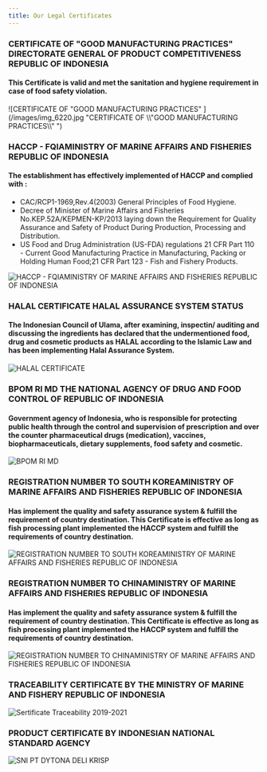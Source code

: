 ```yaml
---
title: Our Legal Certificates
---
```

### CERTIFICATE OF "GOOD MANUFACTURING PRACTICES" DIRECTORATE GENERAL OF PRODUCT COMPETITIVENESS REPUBLIC OF INDONESIA

#### This Certificate is valid and met the sanitation and hygiene requirement in case of food safety violation.

![CERTIFICATE OF "GOOD MANUFACTURING PRACTICES" ](/images/img_6220.jpg "CERTIFICATE OF \\\\"GOOD MANUFACTURING PRACTICES\\\\" ")

### HACCP - FQIAMINISTRY OF MARINE AFFAIRS AND FISHERIES REPUBLIC OF INDONESIA

#### The establishment has effectively implemented of HACCP and complied with :

* CAC/RCP1-1969,Rev.4(2003) General Principles of Food Hygiene.
* Decree of Minister of Marine Affairs and Fisheries No.KEP.52A/KEPMEN-KP/2013 laying down the Requirement for Quality Assurance and Safety of Product During Production, Processing and Distribution.
* US Food and Drug Administration (US-FDA) regulations 21 CFR Part 110 - Current Good Manufacturing Practice in Manufacturing, Packing or Holding Human Food;21 CFR Part 123 - Fish and Fishery Products.

![HACCP - FQIAMINISTRY OF MARINE AFFAIRS AND FISHERIES REPUBLIC OF INDONESIA](/images/img_6219.jpg "HACCP - FQIAMINISTRY OF MARINE AFFAIRS AND FISHERIES REPUBLIC OF INDONESIA")

### HALAL CERTIFICATE HALAL ASSURANCE SYSTEM STATUS

#### The Indonesian Council of Ulama, after examining, inspectin/ auditing and discussing the ingredients has declared that the undermentioned food, drug and cosmetic products as HALAL according to the Islamic Law and has been implementing Halal Assurance System.

![HALAL CERTIFICATE](/images/img_6222.jpg "HALAL CERTIFICATE")

### BPOM RI MD THE NATIONAL AGENCY OF DRUG AND FOOD CONTROL OF REPUBLIC OF INDONESIA

#### Government agency of Indonesia, who is responsible for protecting public health through the control and supervision of prescription and over the counter pharmaceutical drugs (medication), vaccines, biopharmaceuticals, dietary supplements, food safety and cosmetic.

![BPOM RI MD](/images/img_6221.jpg "BPOM RI MD")

### REGISTRATION NUMBER TO SOUTH KOREAMINISTRY OF MARINE AFFAIRS AND FISHERIES REPUBLIC OF INDONESIA

#### Has implement the quality and safety assurance system & fulfill the requirement of country destination. This Certificate is effective as long as fish processing plant implemented the HACCP system and fulfill the requirements of country destination.

![REGISTRATION NUMBER TO SOUTH KOREAMINISTRY OF MARINE AFFAIRS AND FISHERIES REPUBLIC OF INDONESIA](/images/img_6224.jpg "REGISTRATION NUMBER TO SOUTH KOREAMINISTRY OF MARINE AFFAIRS AND FISHERIES REPUBLIC OF INDONESIA")

### REGISTRATION NUMBER TO CHINAMINISTRY OF MARINE AFFAIRS AND FISHERIES REPUBLIC OF INDONESIA

#### Has implement the quality and safety assurance system & fulfill the requirement of country destination. This Certificate is effective as long as fish processing plant implemented the HACCP system and fulfill the requirements of country destination.

![REGISTRATION NUMBER TO CHINAMINISTRY OF MARINE AFFAIRS AND FISHERIES REPUBLIC OF INDONESIA](/images/img_6223.jpg "REGISTRATION NUMBER TO CHINAMINISTRY OF MARINE AFFAIRS AND FISHERIES REPUBLIC OF INDONESIA")

### TRACEABILITY CERTIFICATE BY THE MINISTRY OF MARINE AND FISHERY REPUBLIC OF INDONESIA

![Sertificate Traceability 2019-2021](/images/sertifikat-tracebility-2019-2021.jpg "Sertificate Traceability 2019-2021")

### PRODUCT CERTIFICATE BY INDONESIAN NATIONAL STANDARD AGENCY 

![SNI PT DYTONA DELI KRISP](/images/sni-pt-dytona-deli-krisp.jpeg "SNI PT DYTONA DELI KRISP")